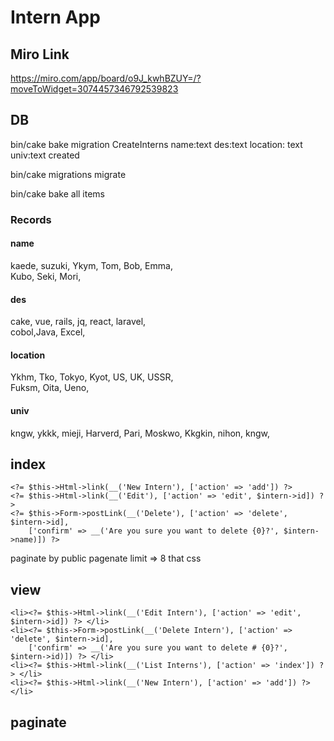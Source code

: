 # Intern App
## Miro Link
https://miro.com/app/board/o9J_kwhBZUY=/?moveToWidget=3074457346792539823
## DB
bin/cake bake migration CreateInterns
name:text des:text location: text univ:text created

bin/cake migrations migrate

bin/cake bake all items

### Records
#### name
kaede, suzuki, Ykym, Tom, Bob, Emma,  
Kubo, Seki, Mori,  
#### des
cake, vue, rails, jq, react, laravel,  
cobol,Java, Excel,  
#### location
Ykhm, Tko, Tokyo, Kyot, US, UK, USSR,  
Fuksm, Oita, Ueno,  
#### univ
kngw, ykkk, mieji, Harverd, Pari, Moskwo,
Kkgkin, nihon, kngw,

## index
```
<?= $this->Html->link(__('New Intern'), ['action' => 'add']) ?>
<?= $this->Html->link(__('Edit'), ['action' => 'edit', $intern->id]) ?>
<?= $this->Form->postLink(__('Delete'), ['action' => 'delete', $intern->id], 
    ['confirm' => __('Are you sure you want to delete {0}?', $intern->name)]) ?>
```
paginate by public pagenate limit => 8
that css
## view
```
<li><?= $this->Html->link(__('Edit Intern'), ['action' => 'edit', $intern->id]) ?> </li>
<li><?= $this->Form->postLink(__('Delete Intern'), ['action' => 'delete', $intern->id], 
    ['confirm' => __('Are you sure you want to delete # {0}?', $intern->id)]) ?> </li>
<li><?= $this->Html->link(__('List Interns'), ['action' => 'index']) ?> </li>
<li><?= $this->Html->link(__('New Intern'), ['action' => 'add']) ?> </li>

```
## paginate
